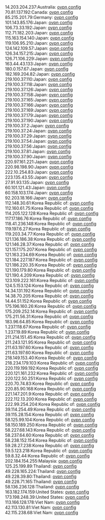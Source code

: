 14.203.204.237:Australia: [ovpn config](vpn/14_203_204_237.ovpn)  
70.81.137.192:Canada: [ovpn config](vpn/70_81_137_192.ovpn)  
85.215.201.79:Germany: [ovpn config](vpn/85_215_201_79.ovpn)  
101.143.85.176:Japan: [ovpn config](vpn/101_143_85_176.ovpn)  
106.73.33.192:Japan: [ovpn config](vpn/106_73_33_192.ovpn)  
112.71.182.203:Japan: [ovpn config](vpn/112_71_182_203.ovpn)  
115.163.154.140:Japan: [ovpn config](vpn/115_163_154_140.ovpn)  
119.106.95.210:Japan: [ovpn config](vpn/119_106_95_210.ovpn)  
124.142.109.57:Japan: [ovpn config](vpn/124_142_109_57.ovpn)  
126.34.157.215:Japan: [ovpn config](vpn/126_34_157_215.ovpn)  
126.71.106.229:Japan: [ovpn config](vpn/126_71_106_229.ovpn)  
163.44.43.133:Japan: [ovpn config](vpn/163_44_43_133.ovpn)  
180.0.157.67:Japan: [ovpn config](vpn/180_0_157_67.ovpn)  
182.169.204.82:Japan: [ovpn config](vpn/182_169_204_82.ovpn)  
219.100.37.110:Japan: [ovpn config](vpn/219_100_37_110.ovpn)  
219.100.37.118:Japan: [ovpn config](vpn/219_100_37_118.ovpn)  
219.100.37.126:Japan: [ovpn config](vpn/219_100_37_126.ovpn)  
219.100.37.158:Japan: [ovpn config](vpn/219_100_37_158.ovpn)  
219.100.37.165:Japan: [ovpn config](vpn/219_100_37_165.ovpn)  
219.100.37.166:Japan: [ovpn config](vpn/219_100_37_166.ovpn)  
219.100.37.169:Japan: [ovpn config](vpn/219_100_37_169.ovpn)  
219.100.37.179:Japan: [ovpn config](vpn/219_100_37_179.ovpn)  
219.100.37.190:Japan: [ovpn config](vpn/219_100_37_190.ovpn)  
219.100.37.2:Japan: [ovpn config](vpn/219_100_37_2.ovpn)  
219.100.37.24:Japan: [ovpn config](vpn/219_100_37_24.ovpn)  
219.100.37.29:Japan: [ovpn config](vpn/219_100_37_29.ovpn)  
219.100.37.54:Japan: [ovpn config](vpn/219_100_37_54.ovpn)  
219.100.37.56:Japan: [ovpn config](vpn/219_100_37_56.ovpn)  
219.100.37.81:Japan: [ovpn config](vpn/219_100_37_81.ovpn)  
219.100.37.90:Japan: [ovpn config](vpn/219_100_37_90.ovpn)  
220.97.161.221:Japan: [ovpn config](vpn/220_97_161_221.ovpn)  
220.98.198.90:Japan: [ovpn config](vpn/220_98_198_90.ovpn)  
222.10.254.83:Japan: [ovpn config](vpn/222_10_254_83.ovpn)  
223.135.43.55:Japan: [ovpn config](vpn/223_135_43_55.ovpn)  
27.91.93.135:Japan: [ovpn config](vpn/27_91_93_135.ovpn)  
60.101.121.43:Japan: [ovpn config](vpn/60_101_121_43.ovpn)  
60.158.103.174:Japan: [ovpn config](vpn/60_158_103_174.ovpn)  
92.203.18.166:Japan: [ovpn config](vpn/92_203_18_166.ovpn)  
112.148.30.61:Korea Republic of: [ovpn config](vpn/112_148_30_61.ovpn)  
112.160.61.75:Korea Republic of: [ovpn config](vpn/112_160_61_75.ovpn)  
114.205.122.128:Korea Republic of: [ovpn config](vpn/114_205_122_128.ovpn)  
117.17.186.76:Korea Republic of: [ovpn config](vpn/117_17_186_76.ovpn)  
118.41.236.148:Korea Republic of: [ovpn config](vpn/118_41_236_148.ovpn)  
119.197.6.27:Korea Republic of: [ovpn config](vpn/119_197_6_27.ovpn)  
119.203.34.77:Korea Republic of: [ovpn config](vpn/119_203_34_77.ovpn)  
121.136.186.38:Korea Republic of: [ovpn config](vpn/121_136_186_38.ovpn)  
121.146.28.37:Korea Republic of: [ovpn config](vpn/121_146_28_37.ovpn)  
121.157.175.207:Korea Republic of: [ovpn config](vpn/121_157_175_207.ovpn)  
121.163.234.69:Korea Republic of: [ovpn config](vpn/121_163_234_69.ovpn)  
121.184.227.187:Korea Republic of: [ovpn config](vpn/121_184_227_187.ovpn)  
121.186.220.35:Korea Republic of: [ovpn config](vpn/121_186_220_35.ovpn)  
121.190.179.80:Korea Republic of: [ovpn config](vpn/121_190_179_80.ovpn)  
121.190.4.209:Korea Republic of: [ovpn config](vpn/121_190_4_209.ovpn)  
123.109.222.161:Korea Republic of: [ovpn config](vpn/123_109_222_161.ovpn)  
124.5.153.124:Korea Republic of: [ovpn config](vpn/124_5_153_124.ovpn)  
14.34.131.192:Korea Republic of: [ovpn config](vpn/14_34_131_192.ovpn)  
14.38.70.205:Korea Republic of: [ovpn config](vpn/14_38_70_205.ovpn)  
14.44.51.152:Korea Republic of: [ovpn config](vpn/14_44_51_152.ovpn)  
175.196.160.26:Korea Republic of: [ovpn config](vpn/175_196_160_26.ovpn)  
175.209.252.14:Korea Republic of: [ovpn config](vpn/175_209_252_14.ovpn)  
175.211.56.31:Korea Republic of: [ovpn config](vpn/175_211_56_31.ovpn)  
183.96.64.85:Korea Republic of: [ovpn config](vpn/183_96_64_85.ovpn)  
1.237.118.67:Korea Republic of: [ovpn config](vpn/1_237_118_67.ovpn)  
1.237.19.89:Korea Republic of: [ovpn config](vpn/1_237_19_89.ovpn)  
211.214.151.45:Korea Republic of: [ovpn config](vpn/211_214_151_45.ovpn)  
211.243.121.95:Korea Republic of: [ovpn config](vpn/211_243_121_95.ovpn)  
211.63.197.60:Korea Republic of: [ovpn config](vpn/211_63_197_60.ovpn)  
211.63.197.60:Korea Republic of: [ovpn config](vpn/211_63_197_60.ovpn)  
218.149.153.40:Korea Republic of: [ovpn config](vpn/218_149_153_40.ovpn)  
218.234.179.103:Korea Republic of: [ovpn config](vpn/218_234_179_103.ovpn)  
220.119.199.192:Korea Republic of: [ovpn config](vpn/220_119_199_192.ovpn)  
220.121.161.232:Korea Republic of: [ovpn config](vpn/220_121_161_232.ovpn)  
220.122.50.251:Korea Republic of: [ovpn config](vpn/220_122_50_251.ovpn)  
220.70.74.83:Korea Republic of: [ovpn config](vpn/220_70_74_83.ovpn)  
220.85.90.168:Korea Republic of: [ovpn config](vpn/220_85_90_168.ovpn)  
221.147.201.9:Korea Republic of: [ovpn config](vpn/221_147_201_9.ovpn)  
222.112.13.200:Korea Republic of: [ovpn config](vpn/222_112_13_200.ovpn)  
222.99.254.204:Korea Republic of: [ovpn config](vpn/222_99_254_204.ovpn)  
39.114.254.49:Korea Republic of: [ovpn config](vpn/39_114_254_49.ovpn)  
39.115.28.154:Korea Republic of: [ovpn config](vpn/39_115_28_154.ovpn)  
58.125.99.104:Korea Republic of: [ovpn config](vpn/58_125_99_104.ovpn)  
58.150.189.250:Korea Republic of: [ovpn config](vpn/58_150_189_250.ovpn)  
58.227.68.143:Korea Republic of: [ovpn config](vpn/58_227_68_143.ovpn)  
58.237.64.60:Korea Republic of: [ovpn config](vpn/58_237_64_60.ovpn)  
58.238.152.154:Korea Republic of: [ovpn config](vpn/58_238_152_154.ovpn)  
59.28.27.238:Korea Republic of: [ovpn config](vpn/59_28_27_238.ovpn)  
59.5.123.218:Korea Republic of: [ovpn config](vpn/59_5_123_218.ovpn)  
59.8.32.44:Korea Republic of: [ovpn config](vpn/59_8_32_44.ovpn)  
202.184.154.255:Malaysia: [ovpn config](vpn/202_184_154_255.ovpn)  
125.25.199.89:Thailand: [ovpn config](vpn/125_25_199_89.ovpn)  
49.228.165.224:Thailand: [ovpn config](vpn/49_228_165_224.ovpn)  
49.228.39.80:Thailand: [ovpn config](vpn/49_228_39_80.ovpn)  
49.228.71.165:Thailand: [ovpn config](vpn/49_228_71_165.ovpn)  
58.136.236.128:Thailand: [ovpn config](vpn/58_136_236_128.ovpn)  
163.182.174.159:United States: [ovpn config](vpn/163_182_174_159.ovpn)  
173.198.248.39:United States: [ovpn config](vpn/173_198_248_39.ovpn)  
113.166.128.178:Viet Nam: [ovpn config](vpn/113_166_128_178.ovpn)  
42.113.130.81:Viet Nam: [ovpn config](vpn/42_113_130_81.ovpn)  
42.115.238.68:Viet Nam: [ovpn config](vpn/42_115_238_68.ovpn)  
